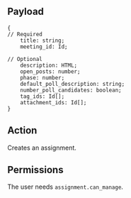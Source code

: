 ## Payload
```
{
// Required
    title: string;
    meeting_id: Id;

// Optional
    description: HTML;
    open_posts: number;
    phase: number;
    default_poll_description: string;
    number_poll_candidates: boolean;
    tag_ids: Id[];
    attachment_ids: Id[];
}
```

## Action
Creates an assignment.

## Permissions
The user needs `assignment.can_manage`.
